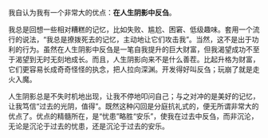 我自认为我有一个非常大的优点：**在人生阴影中反刍**。

我总是回想一些相对糟糕的记忆，比如失败、尴尬、困窘、低级趣味。套用一个流行的说法，“我总是撩拨死去的记忆，主动地让它们攻击我”。当然，这不是出于功利的行为。虽然在人生阴影中反刍是一笔自我提升的巨大财富，但我渴望成功不至于渴望到无时无刻地成长。而且，人生阴影向来不是什么善茬。比起升格为财富，它们更容易长成奇奇怪怪的执念，把人拉向深渊。开发得好叫反刍；玩崩了就是走火入魔。

人生阴影总是不失时机地出现，让我不停地叩问自己；与之对冲的是美好的记忆，让我笃信“过去的光阴，值得”。既然这种闪回是分庭抗礼式的，便无所谓非常大的优点了。优点的精髓所在，是“忧患”略胜“安乐”，使我在过去中反刍，而非沉沦，无论是沉沦于过去的忧患，还是沉沦于过去的安乐。